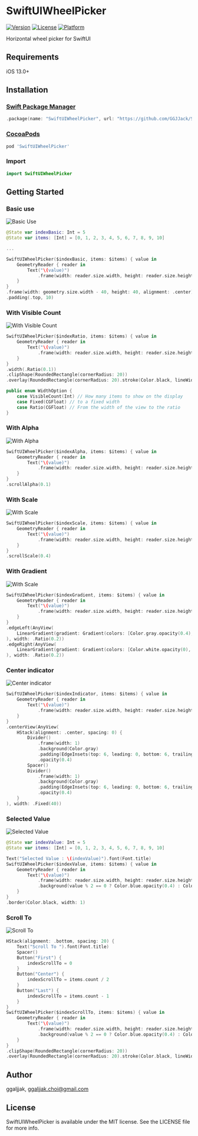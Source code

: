 # SwiftUIWheelPicker

[![Version](https://img.shields.io/cocoapods/v/SwiftUIWheelPicker.svg?style=flat)](https://cocoapods.org/pods/SwiftUIWheelPicker)
[![License](https://img.shields.io/cocoapods/l/SwiftUIWheelPicker.svg?style=flat)](https://cocoapods.org/pods/SwiftUIWheelPicker)
[![Platform](https://img.shields.io/cocoapods/p/SwiftUIWheelPicker.svg?style=flat)](https://cocoapods.org/pods/SwiftUIWheelPicker)

Horizontal wheel picker for SwiftUI

## Requirements

iOS 13.0+

## Installation

### [Swift Package Manager](https://swift.org/package-manager/)

```swift
.package(name: "SwiftUIWheelPicker", url: "https://github.com/GGJJack/SwiftUIWheelPicker", from: "0.1.12")
```

### [CocoaPods](https://cocoapods.org)

```ruby
pod 'SwiftUIWheelPicker'
```

### Import

```swift
import SwiftUIWheelPicker
```

## Getting Started

### Basic use

![Basic Use](https://github.com/GGJJack/SwiftUIWheelPicker/blob/master/img/basic.gif?raw=true)

```swift
@State var indexBasic: Int = 5
@State var items: [Int] = [0, 1, 2, 3, 4, 5, 6, 7, 8, 9, 10]

...

SwiftUIWheelPicker($indexBasic, items: $items) { value in
    GeometryReader { reader in
        Text("\(value)")
            .frame(width: reader.size.width, height: reader.size.height, alignment: .center)
    }
}
.frame(width: geometry.size.width - 40, height: 40, alignment: .center)
.padding(.top, 10)
```

### With Visible Count

![With Visible Count](https://github.com/GGJJack/SwiftUIWheelPicker/blob/master/img/with_visible_count.gif?raw=true)

```swift
SwiftUIWheelPicker($indexRatio, items: $items) { value in
    GeometryReader { reader in
        Text("\(value)")
            .frame(width: reader.size.width, height: reader.size.height, alignment: .center)
    }
}
.width(.Ratio(0.1))
.clipShape(RoundedRectangle(cornerRadius: 20))
.overlay(RoundedRectangle(cornerRadius: 20).stroke(Color.black, lineWidth: 2.0))
```

```swift
public enum WidthOption {
    case VisibleCount(Int) // How many items to show on the display
    case Fixed(CGFloat) // to a fixed width
    case Ratio(CGFloat) // From the width of the view to the ratio
}
```

### With Alpha

![With Alpha](https://github.com/GGJJack/SwiftUIWheelPicker/blob/master/img/with_alpha.gif?raw=true)

```swift
SwiftUIWheelPicker($indexAlpha, items: $items) { value in
    GeometryReader { reader in
        Text("\(value)")
            .frame(width: reader.size.width, height: reader.size.height, alignment: .center)
    }
}
.scrollAlpha(0.1)
```

### With Scale

![With Scale](https://github.com/GGJJack/SwiftUIWheelPicker/blob/master/img/with_scale.gif?raw=true)

```swift
SwiftUIWheelPicker($indexScale, items: $items) { value in
    GeometryReader { reader in
        Text("\(value)")
            .frame(width: reader.size.width, height: reader.size.height, alignment: .center)
    }
}
.scrollScale(0.4)
```

### With Gradient

![With Scale](https://github.com/GGJJack/SwiftUIWheelPicker/blob/master/img/with_gradient.gif?raw=true)

```swift
SwiftUIWheelPicker($indexGradient, items: $items) { value in
    GeometryReader { reader in
        Text("\(value)")
            .frame(width: reader.size.width, height: reader.size.height, alignment: .center)
    }
}
.edgeLeft(AnyView(
    LinearGradient(gradient: Gradient(colors: [Color.gray.opacity(0.4), Color.white.opacity(0)]), startPoint: .leading, endPoint: .trailing)
), width: .Ratio(0.2))
.edgeRight(AnyView(
    LinearGradient(gradient: Gradient(colors: [Color.white.opacity(0), Color.gray.opacity(0.4)]), startPoint: .leading, endPoint: .trailing)
), width: .Ratio(0.2))
```

### Center indicator

![Center indicator](https://github.com/GGJJack/SwiftUIWheelPicker/blob/master/img/center_indicator.gif?raw=true)

```swift
SwiftUIWheelPicker($indexIndicator, items: $items) { value in
    GeometryReader { reader in
        Text("\(value)")
            .frame(width: reader.size.width, height: reader.size.height, alignment: .center)
    }
}
.centerView(AnyView(
    HStack(alignment: .center, spacing: 0) {
        Divider()
            .frame(width: 1)
            .background(Color.gray)
            .padding(EdgeInsets(top: 6, leading: 0, bottom: 6, trailing: 0))
            .opacity(0.4)
        Spacer()
        Divider()
            .frame(width: 1)
            .background(Color.gray)
            .padding(EdgeInsets(top: 6, leading: 0, bottom: 6, trailing: 0))
            .opacity(0.4)
    }
), width: .Fixed(40))
```

### Selected Value

![Selected Value](https://github.com/GGJJack/SwiftUIWheelPicker/blob/master/img/selected_value.gif?raw=true)

```swift
@State var indexValue: Int = 5
@State var items: [Int] = [0, 1, 2, 3, 4, 5, 6, 7, 8, 9, 10]

Text("Selected Value : \(indexValue)").font(Font.title)
SwiftUIWheelPicker($indexValue, items: $items) { value in
    GeometryReader { reader in
        Text("\(value)")
            .frame(width: reader.size.width, height: reader.size.height, alignment: .center)
            .background(value % 2 == 0 ? Color.blue.opacity(0.4) : Color.green.opacity(0.4))
    }
}
.border(Color.black, width: 1)
```

### Scroll To

![Scroll To](https://github.com/GGJJack/SwiftUIWheelPicker/blob/master/img/scroll_to.gif?raw=true)

```swift
HStack(alignment: .bottom, spacing: 20) {
    Text("Scroll To ").font(Font.title)
    Spacer()
    Button("First") {
        indexScrollTo = 0
    }
    Button("Center") {
        indexScrollTo = items.count / 2
    }
    Button("Last") {
        indexScrollTo = items.count - 1
    }
}
SwiftUIWheelPicker($indexScrollTo, items: $items) { value in
    GeometryReader { reader in
        Text("\(value)")
            .frame(width: reader.size.width, height: reader.size.height, alignment: .center)
            .background(value % 2 == 0 ? Color.blue.opacity(0.4) : Color.green.opacity(0.4))
    }
}
.clipShape(RoundedRectangle(cornerRadius: 20))
.overlay(RoundedRectangle(cornerRadius: 20).stroke(Color.black, lineWidth: 2.0))
```

## Author

ggaljjak, ggaljjak.choi@gmail.com

## License

SwiftUIWheelPicker is available under the MIT license. See the LICENSE file for more info.
